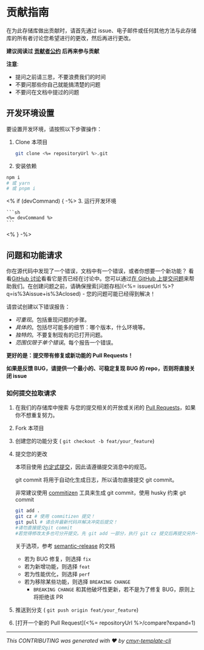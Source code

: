 # 贡献指南

在为此存储库做出贡献时，请首先通过 issue、电子邮件或任何其他方法与此存储库的所有者讨论您希望进行的更改，然后再进行更改。

**建议阅读过 [贡献者公约](https://www.contributor-covenant.org/zh-cn/version/2/0/code_of_conduct/) 后再来参与贡献**

**注意**:

- 提问之前请三思，不要浪费我们的时间
- 不要问那些你自己就能搞清楚的问题
- 不要问在文档中提过的问题

## 开发环境设置

要设置开发环境，请按照以下步骤操作：

1. Clone 本项目

   ```sh
   git clone <%= repositoryUrl %>.git
   ```

2.  安装依赖

   ```sh
   npm i
   # 或 yarn
   # 或 pnpm i
   ```
<% if (devCommand) { -%>
3.  运行开发环境

    ```sh
    <%= devCommand %>
    ```
<% } -%>

## 问题和功能请求

你在源代码中发现了一个错误，文档中有一个错误，或者你想要一个新功能？ 看看[GitHub 讨论](<%= discussionsUrl %>)看看它是否已经在讨论中。您可以通过[在 GitHub 上提交问题](<%= issuesUrl %>)来帮助我们。在创建问题之前，请确保搜索[问题存档](<%= issuesUrl %>?q=is%3Aissue+is%3Aclosed) - 您的问题可能已经得到解决！

请尝试创建以下错误报告：

- *可重现*。包括重现问题的步骤。
- *具体的*。包括尽可能多的细节：哪个版本，什么环境等。
- *独特的*。不要复制现有的已打开问题。
- *范围仅限于单个错误*。每个报告一个错误。

**更好的是：提交带有修复或新功能的 Pull Requests！**

**如果是反馈 BUG，请提供一个最小的、可稳定复现 BUG 的 repo，否则将直接关闭 issue**

### 如何提交拉取请求

1. 在我们的存储库中搜索 与您的提交相关的开放或关闭的 [Pull Requests](<%= pullRequestsUrl %>)，如果你不想重复努力。

2. Fork 本项目

3. 创建您的功能分支 ( `git checkout -b feat/your_feature`)

4. 提交您的更改

   本项目使用 [约定式提交](https://www.conventionalcommits.org/zh-hans/v1.0.0/)，因此请遵循提交消息中的规范。
   
   git commit 将用于自动化生成日志，所以请勿直接提交 git commit。
   
   非常建议使用 [commitizen](https://github.com/commitizen/cz-cli) 工具来生成 git commit，使用 husky 约束 git commit

    ```sh
    git add .
    git cz # 使用 commitizen 提交！
    git pull # 请合并最新代码并解决冲突后提交！
    #请勿直接提交git commit
    #若觉得修改太多也可分开提交。先 git add 一部分，执行 git cz 提交后再提交另外一部分
    ```

    关于选项，参考 [semantic-release](https://github.com/semantic-release/semantic-release) 的文档

    -   若为 BUG 修复，则选择 `fix`
    -   若为新增功能，则选择 `feat`
    -   若为性能优化，则选择 `perf`
    -   若为移除某些功能，则选择 `BREAKING CHANGE`
        -    `BREAKING CHANGE` 和其他破坏性更新，若不是为了修复 BUG，原则上将拒绝该 PR


5. 推送到分支 ( `git push origin feat/your_feature`)

6. [打开一个新的 Pull Request](<%= repositoryUrl %>/compare?expand=1)

***
_This CONTRIBUTING was generated with ❤️ by [cmyr-template-cli](https://github.com/CaoMeiYouRen/cmyr-template-cli)_
